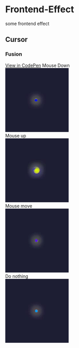 # Frontend-Effect
some frontend effect
## Cursor
### Fusion
[View in CodePen](https://codepen.io/Alcostein/pen/jOveYrK)
Mouse Down  
![Mouse Down](https://github.com/Alcostein/Frontend-Effect/blob/main/sample/Fusion_MouseDown.gif)  
Mouse up  
![Mouse up](https://github.com/Alcostein/Frontend-Effect/blob/main/sample/Fusion_MouseUp.gif)  
Mouse move  
![Mouse move](https://github.com/Alcostein/Frontend-Effect/blob/main/sample/Fusion_MouseMove.gif)  
Do nothing  
![Do nothing](https://github.com/Alcostein/Frontend-Effect/blob/main/sample/Fusion_DoNothing.gif)  

